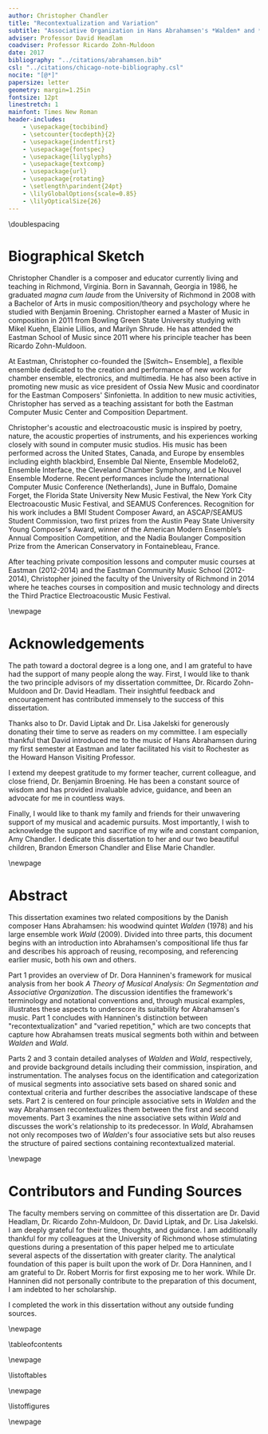 ```yaml
---
author: Christopher Chandler
title: "Recontextualization and Variation"
subtitle: "Associative Organization in Hans Abrahamsen's *Walden* and *Wald*"
adviser: Professor David Headlam
coadviser: Professor Ricardo Zohn-Muldoon
date: 2017
bibliography: "../citations/abrahamsen.bib"
csl: "../citations/chicago-note-bibliography.csl"
nocite: "[@*]"
papersize: letter
geometry: margin=1.25in
fontsize: 12pt
linestretch: 1
mainfont: Times New Roman
header-includes:
    - \usepackage{tocbibind}
    - \setcounter{tocdepth}{2}
    - \usepackage{indentfirst}
    - \usepackage{fontspec}
    - \usepackage{lilyglyphs}
    - \usepackage{textcomp}
    - \usepackage{url}
    - \usepackage{rotating}
    - \setlength\parindent{24pt}
    - \lilyGlobalOptions{scale=0.85}
    - \lilyOpticalSize{26}
---
```


\doublespacing

# Biographical Sketch

Christopher Chandler is a composer and educator currently living and teaching in Richmond, Virginia. Born in Savannah, Georgia in 1986, he graduated *magna cum laude* from the University of Richmond in 2008 with a Bachelor of Arts in music composition/theory and psychology where he studied with Benjamin Broening. Christopher earned a Master of Music in composition in 2011 from Bowling Green State University studying with Mikel Kuehn, Elainie Lillios, and Marilyn Shrude. He has attended the Eastman School of Music since 2011 where his principle teacher has been Ricardo Zohn-Muldoon.

At Eastman, Christopher co-founded the [Switch~ Ensemble], a flexible ensemble dedicated to the creation and performance of new works for chamber ensemble, electronics, and multimedia. He has also been active in promoting new music as vice president of Ossia New Music and coordinator for the Eastman Composers' Sinfonietta. In addition to new music activities, Christopher has served as a teaching assistant for both the Eastman Computer Music Center and Composition Department.

Christopher's acoustic and electroacoustic music is inspired by poetry, nature, the acoustic properties of instruments, and his experiences working closely with sound in computer music studios. His music has been performed across the United States, Canada, and Europe by ensembles including eighth blackbird, Ensemble Dal Niente, Ensemble Modelo62, Ensemble Interface, the Cleveland Chamber Symphony, and Le Nouvel Ensemble Moderne. Recent performances include the International Computer Music Conference (Netherlands), June in Buffalo, Domaine Forget, the Florida State University New Music Festival, the New York City Electroacoustic Music Festival, and SEAMUS Conferences. Recognition for his work includes a BMI Student Composer Award, an ASCAP/SEAMUS Student Commission, two first prizes from the Austin Peay State University Young Composer's Award, winner of the American Modern Ensemble’s Annual Composition Competition, and the Nadia Boulanger Composition Prize from the American Conservatory in Fontainebleau, France.

After teaching private composition lessons and computer music courses at Eastman (2012-2014) and the Eastman Community Music School (2012-2014), Christopher joined the faculty of the University of Richmond in 2014 where he teaches courses in composition and music technology and directs the Third Practice Electroacoustic Music Festival.

\newpage

# Acknowledgements

The path toward a doctoral degree is a long one, and I am grateful to have had the support of many people along the way. First, I would like to thank the two principle advisors of my dissertation committee, Dr. Ricardo Zohn-Muldoon and Dr. David Headlam. Their insightful feedback and encouragement has contributed immensely to the success of this dissertation.

Thanks also to Dr. David Liptak and Dr. Lisa Jakelski for generously donating their time to serve as readers on my committee. I am especially thankful that David introduced me to the music of Hans Abrahamsen during my first semester at Eastman and later facilitated his visit to Rochester as the Howard Hanson Visiting Professor.

I extend my deepest gratitude to my former teacher, current colleague, and close friend, Dr. Benjamin Broening. He has been a constant source of wisdom and has provided invaluable advice, guidance, and been an advocate for me in countless ways.

Finally, I would like to thank my family and friends for their unwavering support of my musical and academic pursuits. Most importantly, I wish to acknowledge the support and sacrifice of my wife and constant companion, Amy Chandler. I dedicate this dissertation to her and our two beautiful children, Brandon Emerson Chandler and Elise Marie Chandler.

\newpage

# Abstract

This dissertation examines two related compositions by the Danish composer Hans Abrahamsen: his woodwind quintet *Walden* (1978) and his large ensemble work *Wald* (2009). Divided into three parts, this document begins with an introduction into Abrahamsen's compositional life thus far and describes his approach of reusing, recomposing, and referencing earlier music, both his own and others.

Part 1 provides an overview of Dr. Dora Hanninen's framework for musical analysis from her book *A Theory of Musical Analysis: On Segmentation and Associative Organization*. The discussion identifies the framework's terminology and notational conventions and, through musical examples, illustrates these aspects to underscore its suitability for Abrahamsen's music. Part 1 concludes with Hanninen's distinction between "recontextualization" and "varied repetition," which are two concepts that capture how Abrahamsen treats musical segments both within and between *Walden* and *Wald*.

Parts 2 and 3 contain detailed analyses of *Walden* and *Wald*, respectively, and provide background details including their commission, inspiration, and instrumentation. The analyses focus on the identification and categorization of musical segments into associative sets based on shared sonic and contextual criteria and further describes the associative landscape of these sets. Part 2 is centered on four principle associative sets in *Walden* and the way Abrahamsen recontextualizes them between the first and second movements. Part 3 examines the nine associative sets within *Wald* and discusses the work's relationship to its predecessor. In *Wald*, Abrahamsen not only recomposes two of *Walden*'s four associative sets but also reuses the structure of paired sections containing recontextualized material.

\newpage

# Contributors and Funding Sources

The faculty members serving on committee of this dissertation are Dr. David Headlam, Dr. Ricardo Zohn-Muldoon, Dr. David Liptak, and Dr. Lisa Jakelski. I am deeply grateful for their time, thoughts, and guidance. I am additionally thankful for my colleagues at the University of Richmond whose stimulating questions during a presentation of this paper helped me to articulate several aspects of the dissertation with greater clarity. The analytical foundation of this paper is built upon the work of Dr. Dora Hanninen, and I am grateful to Dr. Robert Morris for first exposing me to her work. While Dr. Hanninen did not personally contribute to the preparation of this document, I am indebted to her scholarship.

I completed the work in this dissertation without any outside funding sources.

\newpage

\tableofcontents

\newpage

\listoftables

\newpage

\listoffigures

\newpage
